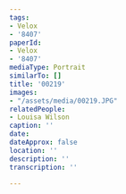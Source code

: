 ```yaml
---
tags:
- Velox
- '8407'
paperId:
- Velox
- '8407'
mediaType: Portrait
similarTo: []
title: '00219'
images:
- "/assets/media/00219.JPG"
relatedPeople:
- Louisa Wilson
caption: ''
date: 
dateApprox: false
location: ''
description: ''
transcription: ''

---
```

